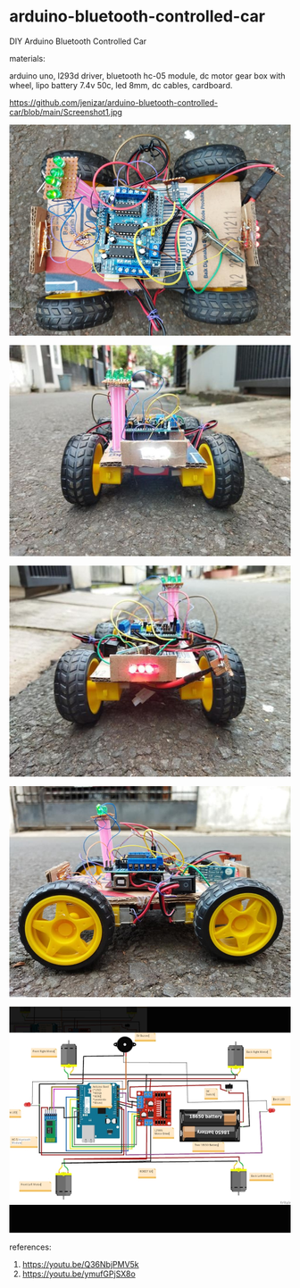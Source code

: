 # arduino-bluetooth-controlled-car
DIY Arduino Bluetooth Controlled Car 

materials:

arduino uno, l293d driver, bluetooth hc-05 module, dc motor gear box with wheel, lipo battery 7.4v 50c, led 8mm, dc cables, cardboard.   

https://github.com/jenizar/arduino-bluetooth-controlled-car/blob/main/Screenshot1.jpg

![alt text](https://github.com/jenizar/arduino-bluetooth-controlled-car/blob/main/Screenshot1.jpg)

![alt text](https://github.com/jenizar/arduino-bluetooth-controlled-car/blob/main/Screenshot2.jpg)

![alt text](https://github.com/jenizar/arduino-bluetooth-controlled-car/blob/main/Screenshot3.jpg)

![alt text](https://github.com/jenizar/arduino-bluetooth-controlled-car/blob/main/Screenshot4.jpg)

![alt text](https://github.com/jenizar/arduino-bluetooth-controlled-car/blob/main/wiring%20diagram.jpg)

references:
1. https://youtu.be/Q36NbjPMV5k
2. https://youtu.be/ymufGPjSX8o

